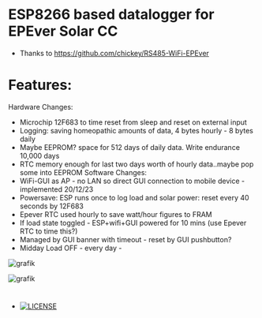 # ESP8266 based datalogger for EPEver Solar CC
- Thanks to  https://github.com/chickey/RS485-WiFi-EPEver


# Features:
Hardware Changes:
 *  Microchip 12F683 to time reset from sleep and reset on external input
 *  Logging: saving homeopathic amounts of data, 4 bytes hourly - 8 bytes daily  
 *  Maybe EEPROM? space for 512 days of daily data. Write endurance 10,000 days
 *  RTC memory enough for last two days worth of hourly data..maybe pop some into EEPROM
Software Changes:
 *    WiFi-GUI as AP - no LAN so direct GUI connection to mobile device - implemented 20/12/23
 *    Powersave: ESP runs once to log load and solar power: reset every 40 seconds by 12F683
 *    Epever RTC used hourly to save watt/hour figures to FRAM
 *    If load state toggled - ESP+wifi+GUI powered for 10 mins (use Epever RTC to time this?)
 *    Managed by GUI banner with timeout - reset by GUI pushbutton?
 *    Midday Load OFF - every day - 

![grafik](https://github.com/hedley-a/EPEverDatalogger/assets/30367667/bc1038a8-85d1-49f0-b62f-6d7b42dab50c.png)

![grafik](https://github.com/hedley-a/EPEverDatalogger/assets/30367667/a847ab49-01aa-47ac-b780-41ef428c1dc6.png)


#
- [![LICENSE](https://licensebuttons.net/l/by-nc-nd/4.0/88x31.png)](https://creativecommons.org/licenses/by-nc-nd/4.0/)
